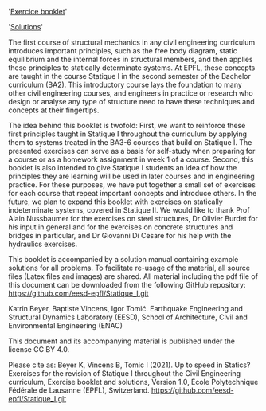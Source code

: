﻿
'[Exercice booklet](https://github.com/eesd-epfl/Statique_I/blob/main/Statique_booklet.pdf)'

'[Solutions](https://github.com/eesd-epfl/Statique_I/wiki)'
 
 
The first course of structural mechanics in any civil engineering curriculum introduces important principles, such as the free body diagram, static equilibrium and the internal forces in structural members, and then applies these principles to statically determinate systems. At EPFL, these concepts are taught in the course Statique I in the second semester of the Bachelor curriculum (BA2). This introductory course lays the foundation to many other civil engineering courses, and engineers in practice or research who design or analyse any type of structure need to have these techniques and concepts at their fingertips.

The idea behind this booklet is twofold: First, we want to reinforce these first principles taught in Statique I throughout the curriculum by applying them to systems treated in the BA3-6 courses that build on Statique I. The presented exercises can serve as a basis for self-study when preparing for a course or as a homework assignment in week 1 of a course. Second, this booklet is also intended to give Statique I students an idea of how the principles they are learning will be used in later courses and in engineering practice. For these purposes, we have put together a small set of exercises for each course that repeat important concepts and introduce others. In the future, we plan to expand this booklet with exercises on statically indeterminate systems, covered in Statique II. We would like to thank Prof Alain Nussbaumer for the exercises on steel structures, Dr Olivier Burdet for his input in general and for the exercises on concrete structures and bridges in particular, and Dr Giovanni Di Cesare for his help with the hydraulics exercises.

This booklet is accompanied by a solution manual containing example solutions for all problems. To facilitate re-usage of the material, all source files (Latex files and images) are shared. All material including the pdf file of this document can be downloaded from the following GitHub repository: https://github.com/eesd-epfl/Statique_I.git

Katrin Beyer, Baptiste Vincens, Igor Tomić. Earthquake Engineering and Structural Dynamics Laboratory (EESD), School of Architecture, Civil and Environmental Engineering (ENAC)



This document and its accompanying material is published under the license
CC BY 4.0.

Please cite as: Beyer K, Vincens B, Tomic I (2021). Up to speed in Statics?
Exercises for the revision of Statique I throughout the Civil Engineering
curriculum, Exercise booklet and solutions, Version 1.0, École Polytechnique Fédérale de Lausanne (EPFL), Switzerland. https://github.com/eesd-epfl/Statique_I.git
